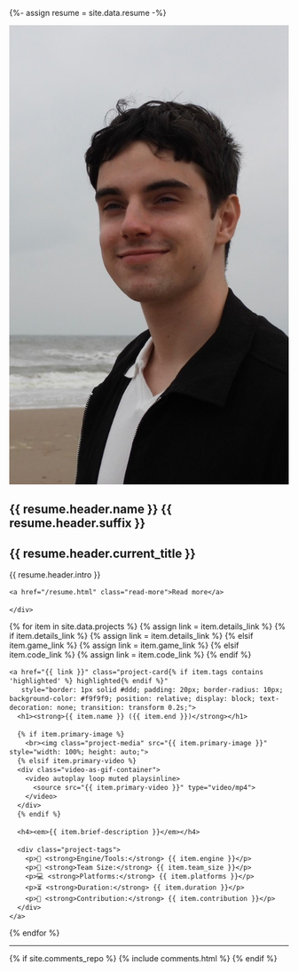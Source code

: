 ﻿---
layout: page
title: 
description: Portfolio of Guus Kemperman, an engine programmer specializing in scripting and runtime reflection.
---

{%- assign resume = site.data.resume -%}


<section class="intro">
  <div class="intro-content">
    <div class="image-wrapper">
      <img src="/img/resume/profilepic2.jpg" alt="Guus Kemperman" class="intro-image">
    </div>
    <div class="intro-text">
      <h1>{{ resume.header.name }} {{ resume.header.suffix }}</h1>
      <h2>{{ resume.header.current_title }}</h2>
      <p>{{ resume.header.intro }}</p>

    <a href="/resume.html" class="read-more">Read more</a>

    </div>
  </div>
</section>

<div class="project-grid">
  {% for item in site.data.projects %}
    {% assign link = item.details_link %}
    {% if item.details_link %}
      {% assign link = item.details_link %}
    {% elsif item.game_link %}
      {% assign link = item.game_link %}
    {% elsif item.code_link %}
      {% assign link = item.code_link %}
    {% endif %}

    <a href="{{ link }}" class="project-card{% if item.tags contains 'highlighted' %} highlighted{% endif %}" 
       style="border: 1px solid #ddd; padding: 20px; border-radius: 10px; background-color: #f9f9f9; position: relative; display: block; text-decoration: none; transition: transform 0.2s;">
      <h1><strong>{{ item.name }} ({{ item.end }})</strong></h1>

      {% if item.primary-image %}
        <br><img class="project-media" src="{{ item.primary-image }}" style="width: 100%; height: auto;">
      {% elsif item.primary-video %}
      <div class="video-as-gif-container">
        <video autoplay loop muted playsinline>
          <source src="{{ item.primary-video }}" type="video/mp4">
        </video>
      </div>
      {% endif %}

      <h4><em>{{ item.brief-description }}</em></h4>
      
      <div class="project-tags">
        <p>🔧 <strong>Engine/Tools:</strong> {{ item.engine }}</p>
        <p>👥 <strong>Team Size:</strong> {{ item.team_size }}</p>
        <p>💻 <strong>Platforms:</strong> {{ item.platforms }}</p>
        <p>⏳ <strong>Duration:</strong> {{ item.duration }}</p>
        <p>🧠 <strong>Contribution:</strong> {{ item.contribution }}</p>
      </div>
    </a>
  {% endfor %}
</div>


----

{% if site.comments_repo %}
{% include comments.html %}
{% endif %}
